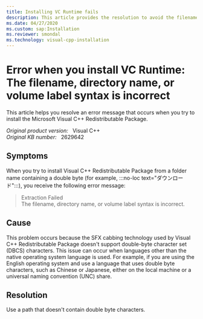 ```yaml
---
title: Installing VC Runtime fails
description: This article provides the resolution to avoid the filename, directory name, or volume label syntax is incorrect error message that occurs when installing VC Runtime.
ms.date: 04/27/2020
ms.custom: sap:Installation
ms.reviewer: smondal
ms.technology: visual-cpp-installation
---
```

# Error when you install VC Runtime: The filename, directory name, or volume label syntax is incorrect

This article helps you resolve an error message that occurs when you try to install the Microsoft Visual C++ Redistributable Package.

_Original product version:_ &nbsp; Visual C++  
_Original KB number:_ &nbsp; 2629642

## Symptoms

When you try to install Visual C++ Redistributable Package from a folder name containing a double byte (for example, :::no-loc text="ダウンロード":::), you receive the following error message:

> Extraction Failed  
> The filename, directory name, or volume label syntax is incorrect.

## Cause

This problem occurs because the SFX cabbing technology used by Visual C++ Redistributable Package doesn't support double-byte character set (DBCS) characters. This issue can occur when languages other than the native operating system language is used. For example, if you are using the English operating system and use a language that uses double byte characters, such as Chinese or Japanese, either on the local machine or a universal naming convention (UNC) share.

## Resolution

Use a path that doesn't contain double byte characters.
